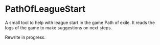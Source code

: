 # PathOfLeagueStart
A small tool to help with league start in the game Path of exile. It reads the logs of the game to make suggestions on next steps. 


Rewrite in progress.
